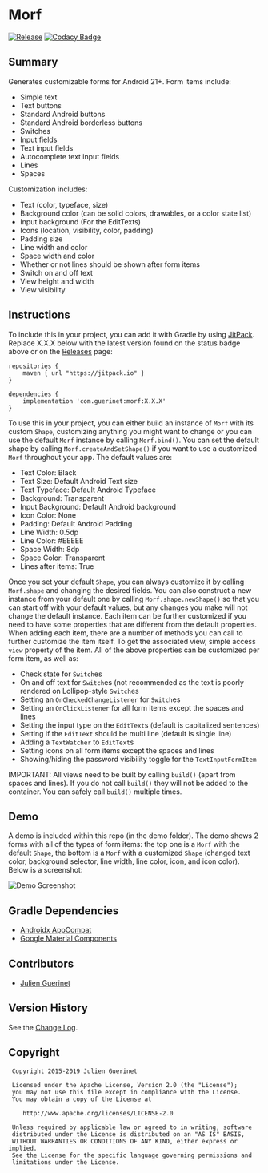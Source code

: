 # Morf

[![Release](https://jitpack.io/v/com.guerinet/morf.svg)](https://jitpack.io/#com.guerinet/morf)
[![Codacy Badge](https://api.codacy.com/project/badge/Grade/671b8c4c9790488fada1454761fcace3)](https://www.codacy.com/app/jguerinet/Morf?utm_source=github.com&amp;utm_medium=referral&amp;utm_content=jguerinet/Morf&amp;utm_campaign=Badge_Grade)

## Summary

Generates customizable forms for Android 21+. Form items include:

-   Simple text
-   Text buttons
-   Standard Android buttons
-   Standard Android borderless buttons
-   Switches
-   Input fields
-   Text input fields
-   Autocomplete text input fields
-   Lines
-   Spaces

Customization includes:

-   Text (color, typeface, size)
-   Background color (can be solid colors, drawables, or a color state list)
-   Input background (For the EditTexts)
-   Icons (location, visibility, color, padding)
-   Padding size
-   Line width and color
-   Space width and color
-   Whether or not lines should be shown after form items
-   Switch on and off text
-   View height and width
-   View visibility

## Instructions

To include this in your project, you can add it with Gradle by using [JitPack](https://jitpack.io). Replace X.X.X below with the latest version found on the status badge above or on the [Releases](https://github.com/jguerinet/morf/releases) page:

    repositories {
        maven { url "https://jitpack.io" }
    }

    dependencies {
        implementation 'com.guerinet:morf:X.X.X'
    }

To use this in your project, you can either build an instance of `Morf` with its custom `Shape`, customizing
anything you might want to change or you can use the default `Morf` instance by calling `Morf.bind()`.
You can set the default shape by calling `Morf.createAndSetShape()` if you want to use a customized `Morf` throughout your app. The default values are:

-   Text Color: Black
-   Text Size: Default Android Text size
-   Text Typeface: Default Android Typeface
-   Background: Transparent
-   Input Background: Default Android background
-   Icon Color: None
-   Padding: Default Android Padding
-   Line Width: 0.5dp
-   Line Color: #EEEEE
-   Space Width: 8dp
-   Space Color: Transparent
-   Lines after items: True

Once you set your default `Shape`, you can always customize it by calling `Morf.shape` and changing the desired fields. You can also construct a new instance from your default one by calling
`Morf.shape.newShape()` so that you can start off with your default values, but any changes you make will not change the default instance.
Each item can be further customized if you need to have some properties that are different from the default properties. When adding each item, there are a number of methods you can call to further customize the item itself.
To get the associated view, simple access `view` property of the item. All of the above properties can be customized per form item, as well as:

-   Check state for `Switch`es
-   On and off text for `Switch`es (not recommended as the text is poorly rendered on Lollipop-style `Switch`es
-   Setting an `OnCheckedChangeListener` for `Switch`es
-   Setting an `OnClickListener` for all form items except the spaces and lines
-   Setting the input type on the `EditText`s (default is capitalized sentences)
-   Setting if the `EditText` should be multi line (default is single line)
-   Adding a `TextWatcher` to `EditText`s
-   Setting icons on all form items except the spaces and lines
-   Showing/hiding the password visibility toggle for the `TextInputFormItem`

IMPORTANT: All views need to be built by calling `build()` (apart from spaces and lines). If you do not call `build()` they will not be added to the container. You can safely call `build()` multiple times.

## Demo

A demo is included within this repo (in the demo folder). The demo shows 2 forms with all of the types of form items:
the top one is a `Morf` with the default `Shape`, the bottom is a `Morf` with a customized `Shape` (changed text color, background selector, line width, line color, icon, and icon color). Below is a screenshot:

![Demo Screenshot](assets/demo_screenshot.png)

## Gradle Dependencies

-   [Androidx AppCompat](https://developer.android.com/jetpack/androidx/releases/appcompat)
-   [Google Material Components](https://material.io/develop/android/docs/getting-started/)

## Contributors

-   [Julien Guerinet](https://github.com/jguerinet)

## Version History

See the [Change Log](CHANGELOG.md).

## Copyright

     Copyright 2015-2019 Julien Guerinet

     Licensed under the Apache License, Version 2.0 (the "License");
     you may not use this file except in compliance with the License.
     You may obtain a copy of the License at

        http://www.apache.org/licenses/LICENSE-2.0

     Unless required by applicable law or agreed to in writing, software
     distributed under the License is distributed on an "AS IS" BASIS,
     WITHOUT WARRANTIES OR CONDITIONS OF ANY KIND, either express or implied.
     See the License for the specific language governing permissions and
     limitations under the License.
